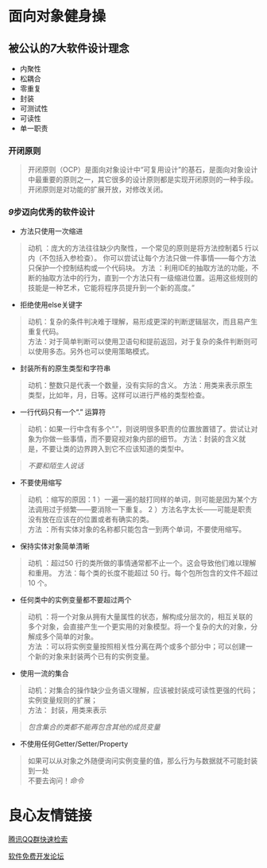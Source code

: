 # 面向对象健身操

## 被公认的*7*大软件设计理念

- 内聚性
- 松耦合
- 零重复
- 封装
- 可测试性
- 可读性
- 单一职责

### 开闭原则
> 开闭原则（OCP）是面向对象设计中“可复用设计”的基石，是面向对象设计中最重要的原则之一，其它很多的设计原则都是实现开闭原则的一种手段。  
开闭原则是对功能的扩展开放，对修改关闭。

### *9*步迈向优秀的软件设计

- 方法只使用一次缩进  

> 动机 ：庞大的方法往往缺少内聚性，一个常见的原则是将方法控制着5 行以内（不包括入参检查）。 你可以尝试让每个方法只做一件事情——每个方法只保护一个控制结构或一个代码块。
方法 ：利用IDE的抽取方法的功能，不断的抽取方法中的行为，直到一个方法只有一级缩进位置。运用这些规则的技能是一种艺术，它能将程序员提升到一个新的高度。”
	
- 拒绝使用else关键字

> 动机：复杂的条件判决难于理解，易形成更深的判断逻辑层次，而且易产生重复代码。  
方法：对于简单判断可以使用卫语句和提前返回，对于复杂的条件判断则可以使用多态。另外也可以使用策略模式。

- 封装所有的原生类型和字符串

> 动机：整数只是代表一个数量，没有实际的含义。
方法：用类来表示原生类型，比如年，月，日等。这样可以进行严格的类型检查。

- 一行代码只有一个“.” 运算符

> 动机：如果一行中含有多个“.”，则说明很多职责的位置放置错了。尝试让对象为你做一些事情，而不要窥视对象内部的细节。
方法：封装的含义就是，不要让类的边界跨入到它不应该知道的类型中。

> *不要和陌生人说话*

- 不要使用缩写

> 动机 ：缩写的原因：1 ）一遍一遍的敲打同样的单词，则可能是因为某个方法调用过于频繁——要消除一下重复。 2 ）方法名字太长——可能是职责没有放在应该在的位置或者有确实的类。  
方法 ：所有实体对象的名称都只能包含一到两个单词，不要使用缩写。

- 保持实体对象简单清晰

> 动机 ：超过50 行的类所做的事情通常都不止一个。这会导致他们难以理解和重用。
方法：每个类的长度不能超过 50 行。每个包所包含的文件不超过 10 个。

- 任何类中的实例变量都不要超过两个

> 动机 ：将一个对象从拥有大量属性的状态，解构成分层次的，相互关联的多个对象，会直接产生一个更实用的对象模型。将一个复杂的大的对象，分解成多个简单的对象。  
方法 ：可以将实例变量按照相关性分离在两个或多个部分中；可以创建一个新的对象来封装两个已有的实例变量。

- 使用一流的集合

> 动机：对集合的操作缺少业务语义理解，应该被封装成可读性更强的代码；实例变量规则的扩展；  
方法：   封装，用类来表示  

> *包含集合的类都不能再包含其他的成员变量*

- 不使用任何Getter/Setter/Property

> 如果可以从对象之外随便询问实例变量的值，那么行为与数据就不可能封装到一处  
> 不要去询问！*命令*

 # 良心友情链接

[腾讯QQ群快速检索](http://u.720life.cn/s/8cf73f7c)

[软件免费开发论坛](http://u.720life.cn/s/bbb01dc0)